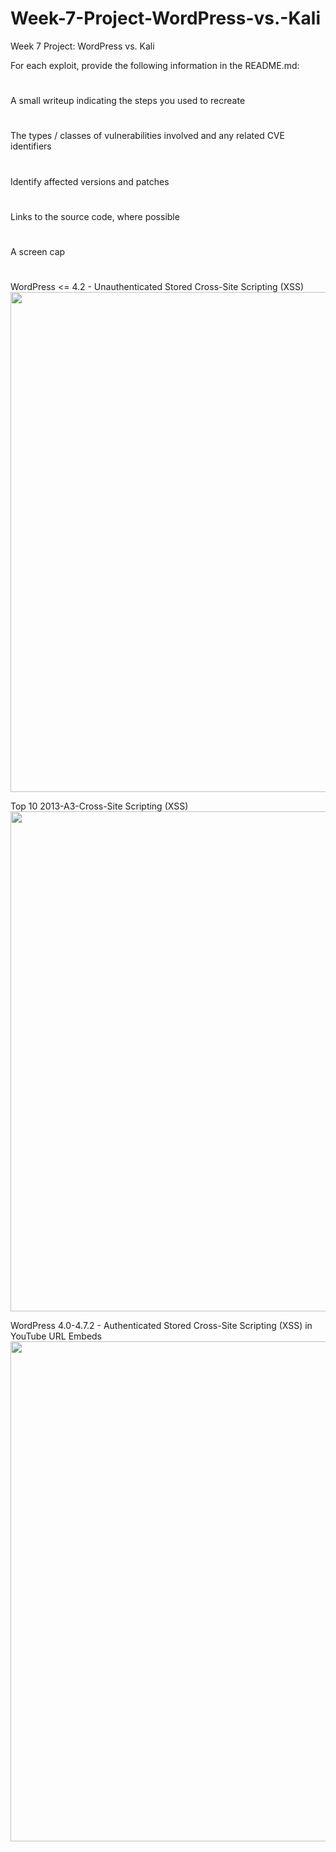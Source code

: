 # Week-7-Project-WordPress-vs.-Kali
Week 7 Project: WordPress vs. Kali

For each exploit, provide the following information in the README.md:
#
A small writeup indicating the steps you used to recreate
#
The types / classes of vulnerabilities involved and any related CVE identifiers
#
Identify affected versions and patches
#
Links to the source code, where possible
#
A screen cap
#



WordPress <= 4.2 - Unauthenticated Stored Cross-Site Scripting (XSS)
<img src="https://imgur.com/a/bmKfV" width="800">


Top 10 2013-A3-Cross-Site Scripting (XSS)
<img src="https://imgur.com/a/ARtWr" width="800">


WordPress 4.0-4.7.2 - Authenticated Stored Cross-Site Scripting (XSS) in YouTube URL Embeds
<img src="https://imgur.com/msRn9YG" width="800">

